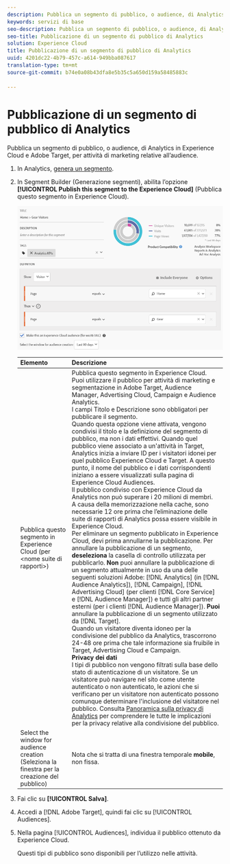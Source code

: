 ```yaml
---
description: Pubblica un segmento di pubblico, o audience, di Analytics in Experience Cloud e Adobe Target, per attività di marketing relative all’audience.
keywords: servizi di base
seo-description: Pubblica un segmento di pubblico, o audience, di Analytics in Experience Cloud e Adobe Target, per attività di marketing relative all’audience.
seo-title: Pubblicazione di un segmento di pubblico di Analytics
solution: Experience Cloud
title: Pubblicazione di un segmento di pubblico di Analytics
uuid: 4201dc22-4b79-457c-a614-949bba087617
translation-type: tm+mt
source-git-commit: b74e0a08b43dfa8e5b35c5a650d159a58485883c

---
```



# Pubblicazione di un segmento di pubblico di Analytics

Pubblica un segmento di pubblico, o audience, di Analytics in Experience Cloud e Adobe Target, per attività di marketing relative all’audience.

1. In Analytics, [genera un segmento](https://marketing.adobe.com/resources/help/en_US/analytics/segment/seg_build.html).
1. In Segment Builder (Generazione segmenti), abilita l’opzione **[!UICONTROL Publish this segment to the Experience Cloud]** (Pubblica questo segmento in Experience Cloud).

   ![](assets/ec_audience_example.png)

   | Elemento | Descrizione |
   |--- |---|
   | Pubblica questo segmento in Experience Cloud (per &lt;nome suite di rapporti&gt;) | Pubblica questo segmento in Experience Cloud. Puoi utilizzare il pubblico per attività di marketing e segmentazione in Adobe Target, Audience Manager, Advertising Cloud, Campaign e Audience Analytics.<br>I campi Titolo e Descrizione sono obbligatori per pubblicare il segmento.<br>Quando questa opzione viene attivata, vengono condivisi il titolo e la definizione del segmento di pubblico, ma non i dati effettivi. Quando quel pubblico viene associato a un'attività in Target, Analytics inizia a inviare ID per i visitatori idonei per quel pubblico Experience Cloud e Target. A questo punto, il nome del pubblico e i dati corrispondenti iniziano a essere visualizzati sulla pagina di Experience Cloud Audiences.<br>Il pubblico condiviso con Experience Cloud da Analytics non può superare i 20 milioni di membri.<br>A causa della memorizzazione nella cache, sono necessarie 12 ore prima che l’eliminazione delle suite di rapporti di Analytics possa essere visibile in Experience Cloud.<br>Per eliminare un segmento pubblicato in Experience Cloud, devi prima annullarne la pubblicazione. Per annullare la pubblicazione di un segmento, **deseleziona** la casella di controllo utilizzata per pubblicarlo. **Non** puoi annullare la pubblicazione di un segmento attualmente in uso da una delle seguenti soluzioni Adobe: [!DNL Analytics] (in [!DNL Audience Analytics]), [!DNL Campaign], [!DNL Advertising Cloud] (per clienti [!DNL Core Service] e [!DNL Audience Manager]) e tutti gli altri partner esterni (per i clienti [!DNL Audience Manager]). **Puoi** annullare la pubblicazione di un segmento utilizzato da [!DNL Target].<br>Quando un visitatore diventa idoneo per la condivisione del pubblico da Analytics, trascorrono 24-48 ore prima che tale informazione sia fruibile in Target, Advertising Cloud e Campaign.<br>**Privacy dei dati**<br>I tipi di pubblico non vengono filtrati sulla base dello stato di autenticazione di un visitatore. Se un visitatore può navigare nel sito come utente autenticato o non autenticato, le azioni che si verificano per un visitatore non autenticato possono comunque determinare l'inclusione del visitatore nel pubblico. Consulta [Panoramica sulla privacy di Analytics](https://marketing.adobe.com/resources/help/en_US/reference/?f=c_Privacy_Overview) per comprendere le tutte le implicazioni per la privacy relative alla condivisione del pubblico. |
   | Select the window for audience creation (Seleziona la finestra per la creazione del pubblico) | Nota che si tratta di una finestra temporale **mobile**, non fissa. |

1. Fai clic su **[!UICONTROL Salva]**.
1. Accedi a [!DNL Adobe Target], quindi fai clic su [!UICONTROL Audiences].
1. Nella pagina [!UICONTROL Audiences], individua il pubblico ottenuto da Experience Cloud.

   Questi tipi di pubblico sono disponibili per l’utilizzo nelle attività.
